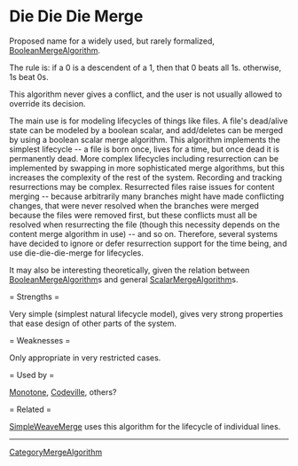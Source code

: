 # Die Die Die Merge

Proposed name for a widely used, but rarely formalized, [BooleanMergeAlgorithm](BooleanMergeAlgorithm.md).

The rule is: if a 0 is a descendent of a 1, then that 0 beats all 1s.  otherwise, 1s beat 0s.

This algorithm never gives a conflict, and the user is not usually allowed to override its decision.

The main use is for modeling lifecycles of things like files.  A file's dead/alive state can be modeled by a boolean scalar, and add/deletes can be merged by using a boolean scalar merge algorithm.  This algorithm implements the simplest lifecycle -- a file is born once, lives for a time, but once dead it is permanently dead.  More complex lifecycles including resurrection can be implemented by swapping in more sophisticated merge algorithms, but this increases the complexity of the rest of the system.  Recording and tracking resurrections may be complex.  Resurrected files raise issues for content merging -- because arbitrarily many branches might have made conflicting changes, that were never resolved when the branches were merged because the files were removed first, but these conflicts must all be resolved when resurrecting the file (though this necessity depends on the content merge algorithm in use) -- and so on.  Therefore, several systems have decided to ignore or defer resurrection support for the time being, and use die-die-die-merge for lifecycles.

It may also be interesting theoretically, given the relation between [BooleanMergeAlgorithm](BooleanMergeAlgorithm.md)s and general [ScalarMergeAlgorithm](ScalarMergeAlgorithm.md)s.

= Strengths =

Very simple (simplest natural lifecycle model), gives very strong properties that ease design of other parts of the system.

= Weaknesses =

Only appropriate in very restricted cases.

= Used by =

[Monotone](Monotone.md), [Codeville](Codeville.md), others?

= Related =

[SimpleWeaveMerge](SimpleWeaveMerge.md) uses this algorithm for the lifecycle of individual lines.

----

[CategoryMergeAlgorithm](CategoryMergeAlgorithm.md)
